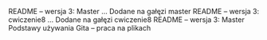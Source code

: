 README – wersja 3: Master
...
Dodane na gałęzi master
README – wersja 3: cwiczenie8
...
Dodane na gałęzi cwiczenie8
README – wersja 3: Master
Podstawy używania Gita – praca na plikach
